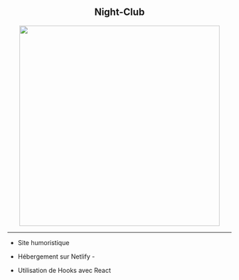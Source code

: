 

<br/>  

## **<div align="center">Night-Club</div>**  
  

<div align="center">
<img src="https://bpichery.github.io/Portfolio/assets/img/dj-playing-music-at-mixer.jpg" align="center" height="" width="450" />
</div>  
  

----  
  

- Site humoristique  
  

- Hébergement sur Netlify -  
  

- Utilisation de Hooks avec React  

<br />
